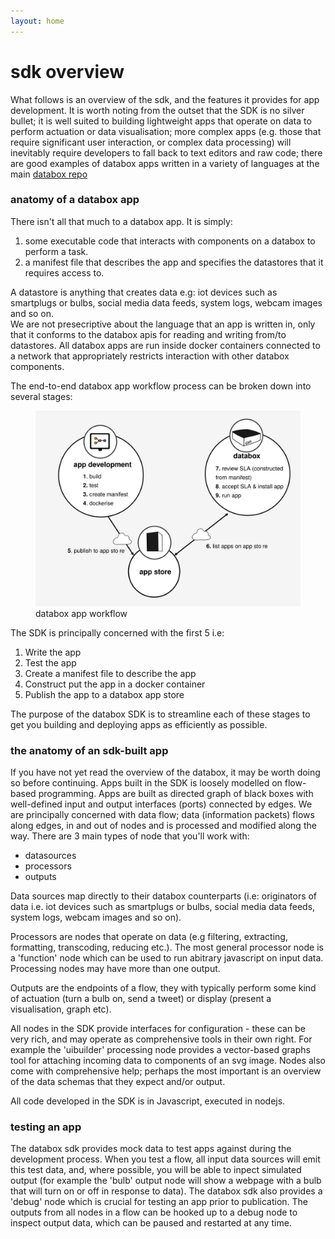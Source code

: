 ```yaml
---
layout: home
---
```

# sdk overview

What follows is an overview of the sdk, and the features it provides for app development.  It is worth noting from the outset that the SDK is no silver bullet; it is well suited to building lightweight apps that operate on data to perform actuation or data visualisation; more complex apps (e.g. those that require significant user interaction, or complex data processing) will inevitably require developers to fall back to text editors and raw code; there are good examples of databox apps written in a variety of languages at the main [databox repo](https://github.com/me-box)

### anatomy of a databox app

There isn't all that much to a databox app.  It is simply:

1. some executable code that interacts with components on a databox to perform a task.
2. a manifest file that describes the app and specifies the datastores that it requires access to.

A datastore is anything that creates data e.g: iot devices such as smartplugs or bulbs, social media data feeds, system logs, webcam images and so on.  
We are not presecriptive about the language that an app is written in, only that it conforms to the databox apis for reading and writing from/to datastores.  All databox apps are run inside docker containers connected to a network that appropriately restricts interaction with other databox components.  

The  end-to-end databox app workflow process can be broken down into several stages:

<figure class="figure">
  <img src="/images/workflow.svg" class="img-fit-contain" alt="databox sdk">
  <figcaption class="figure-caption text-center">databox app workflow</figcaption>
</figure>

The SDK is principally concerned with the first 5 i.e:

1. Write the app
2. Test the app
3. Create a manifest file to describe the app
4. Construct put the app in a docker container
5. Publish the app to a databox app store

The purpose of the databox SDK is to streamline each of these stages to get you building and deploying apps as efficiently as possible.   


### the anatomy of an sdk-built app

If you have not yet read the overview of the databox, it may be worth doing so before continuing.  Apps built in the SDK is loosely modelled on flow-based programming.  Apps are built as directed graph of black boxes with well-defined input and output interfaces (ports) connected by edges. We are principally concerned with data flow; data (information packets) flows along edges, in and out of nodes and is processed and modified along the way.  There are 3 main types of node that you'll work with: 

 - datasources 
 - processors  
 - outputs  

 Data sources map directly to their databox counterparts (i.e: originators of data i.e. iot devices such as smartplugs or bulbs, social media data feeds, system logs, webcam images and so on).  

 Processors are nodes that operate on data (e.g filtering, extracting, formatting, transcoding, reducing etc.). The most general processor node is a 'function' node which can be used to run abitrary javascript on input data. Processing nodes may have more than one output.   

 Outputs are the endpoints of a flow, they with typically perform some kind of actuation (turn a bulb on, send a tweet) or display (present a visualisation, graph etc).   

All nodes in the SDK provide interfaces for configuration - these can be very rich, and may operate as comprehensive tools in their own right.   For example the 'uibuilder' processing node provides a vector-based graphs tool for attaching incoming data to components of an svg image.  Nodes also come with comprehensive help; perhaps the most important is an overview of the data schemas that they expect and/or output.   

All code developed in the SDK is in Javascript, executed in nodejs. 

### testing an app

The databox sdk provides mock data to test apps against during the development process.  When you test a flow, all input data sources will emit this test data, and, where possible, you will be able to inpect simulated output (for example the 'bulb' output node will show a webpage with a bulb that will turn on or off in response to data). The databox sdk also provides a 'debug' node which is crucial for testing an app prior to publication.  The outputs from all nodes in a flow can be hooked up to a debug node to inspect output data, which can be paused and restarted at any time.


